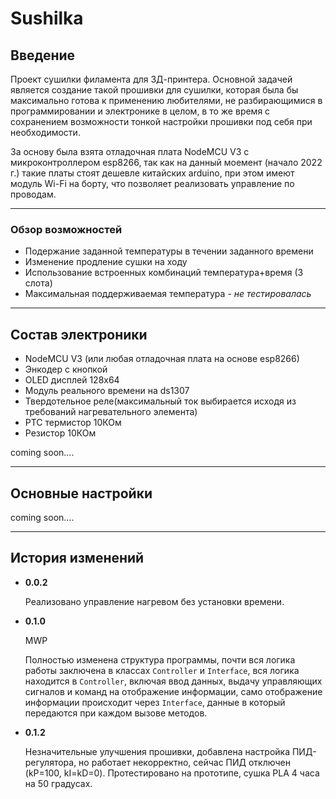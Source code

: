 # Sushilka

## Введение
Проект сушилки филамента для 3Д-принтера. Основной задачей является создание такой прошивки для сушилки, которая была бы максимально готова к применению любителями, не разбирающимися в программировании и электронике в целом, в то же время с сохранением возможности тонкой настройки прошивки под себя при необходимости.

За основу была взята отладочная плата NodeMCU V3 с микроконтроллером esp8266, так как на данный моемент (начало 2022 г.) такие платы стоят дешевле китайских arduino, при этом имеют модуль Wi-Fi на борту, что позволяет реализовать управление по проводам.

***

### Обзор возможностей
* Подержание заданной температуры в течении заданного времени
* Изменение продление сушки на ходу
* Использование встроенных комбинаций температура+время (3 слота)
* Максимальная поддерживаемая температура - *не тестировалась*

***

## Состав электроники
* NodeMCU V3 (или любая отладочная плата на основе esp8266)
* Энкодер с кнопкой
* OLED дисплей 128х64
* Модуль реального времени на ds1307
* Твердотельное реле(максимальный ток выбирается исходя из требований нагревательного элемента)
* PTC термистор 10КОм
* Резистор 10КОм

coming soon....

***

## Основные настройки
coming soon....



***

## История изменений
* **0.0.2**

   Реализовано управление нагревом без установки времени.

* **0.1.0**

    MWP
    
    Полностью изменена структура программы, почти вся логика работы заключена в классах `Controller` и `Interface`, вся логика находится в `Controller`, включая ввод данных, выдачу управляющих сигналов и команд на отображение информации, само отображение информации происходит через `Interface`, данные в который передаются при каждом вызове методов.

* **0.1.2**

   Незначительные улучшения прошивки, добавлена настройка ПИД-регулятора, но работает некорректно, сейчас ПИД отключен (kP=100, kI=kD=0). Протестировано на прототипе, сушка PLA 4 часа на 50 градусах.
   